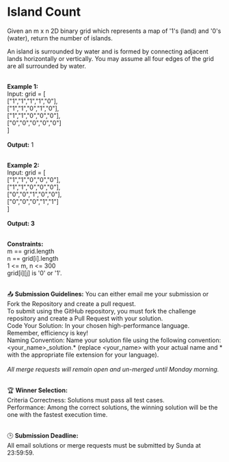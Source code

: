# Island Count

Given an m x n 2D binary grid which represents a map of '1's (land) and '0's (water), return the number of islands.<br>

An island is surrounded by water and is formed by connecting adjacent lands horizontally or vertically. You may assume all four edges of the grid are all surrounded by water.<br><br>

 

**Example 1:**<br>
Input: grid = [<br>
  ["1","1","1","1","0"],<br>
  ["1","1","0","1","0"],<br>
  ["1","1","0","0","0"],<br>
  ["0","0","0","0","0"]<br>
]<br><br>
**Output:** 1<br><br>


**Example 2:**<br>
Input: grid = [<br>
  ["1","1","0","0","0"],<br>
  ["1","1","0","0","0"],<br>
  ["0","0","1","0","0"],<br>
  ["0","0","0","1","1"]<br>
]<br><br>
**Output: 3**<br><br>
 

**Constraints:**<br>
m == grid.length<br>
n == grid[i].length<br>
1 <= m, n <= 300<br>
grid[i][j] is '0' or '1'.<br><br>


📤 **Submission Guidelines:** <be>
You can either email me your submission or Fork the Repository and create a pull request.<br>
To submit using the GitHub repository, you must fork the challenge repository and create a Pull Request with your solution. <br>
Code Your Solution: In your chosen high-performance language. Remember, efficiency is key! <br>
Naming Convention: Name your solution file using the following convention: <your_name>_solution.* (replace <your_name> with your actual name and * with the appropriate file extension for your language). <br>
<br>*All merge requests will remain open and un-merged until Monday morning.*<br><br>

🏆 **Winner Selection:** <br>
Criteria Correctness: Solutions must pass all test cases.<br>
Performance: Among the correct solutions, the winning solution will be the one with the fastest execution time. <br><br>

🕒 **Submission Deadline:**<br>
All email solutions or merge requests must be submitted by Sunda at 23:59:59.<br><br>
